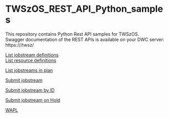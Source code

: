 # TWSzOS_REST_API_Python_samples
This repository contains Python Rest API samples for TWSzOS.  
Swagger documentation of the REST APIs is available on your DWC server: https://<dwc hostname>/twsz/

[List jobstream definitions](https://github.com/WorkloadAutomation/TWSzOS_REST_API_Python_samples/blob/master/python/list_jobstreams.py)  
[List resource definitions](https://github.com/WorkloadAutomation/TWSzOS_REST_API_Python_samples/blob/master/python/list_resources.py)  

[List jobstreams in plan](https://github.com/WorkloadAutomation/TWSzOS_REST_API_Python_samples/blob/master/python/list_jobstreams_inplan.py)  

[Submit jobstream](https://github.com/WorkloadAutomation/TWSzOS_REST_API_Python_samples/blob/master/python/submit_jobstream.py)

[Submit jobstream by ID](https://github.com/WorkloadAutomation/TWSzOS_REST_API_Python_samples/blob/master/python/submit_jobstream_byid.py)

[Submit jobstream on Hold](https://github.com/WorkloadAutomation/TWSzOS_REST_API_Python_samples/blob/master/python/submit_jobstream_on_hold.py)


[WAPL](https://github.com/WorkloadAutomation/TWSzOS_REST_API_Python_samples/blob/master/python/wapl.py)
